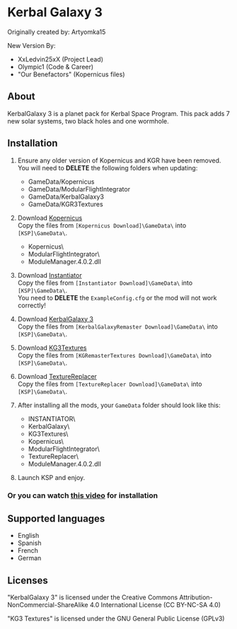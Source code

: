 Kerbal Galaxy 3
=====================

Originally created by: Artyomka15

New Version By:
* XxLedvin25xX      (Project Lead)
* Olympic1          (Code & Career)
* "Our Benefactors" (Kopernicus files)

About
-----
KerbalGalaxy 3 is a planet pack for Kerbal Space Program. This pack adds 7 new solar systems, two black holes and one wormhole.

[comment]: <> (Place galaxy structure here - or a link to it)

Installation
------------
1. Ensure any older version of Kopernicus and KGR have been removed.  
   You will need to **DELETE** the following folders when updating:
   * GameData/Kopernicus
   * GameData/ModularFlightIntegrator
   * GameData/KerbalGalaxy3
   * GameData/KGR3Textures

2. Download [Kopernicus](https://github.com/Kopernicus/Kopernicus/releases/)  
   Copy the files from `[Kopernicus Download]\GameData\` into `[KSP]\GameData\`.
   * Kopernicus\
   * ModularFlightIntegrator\
   * ModuleManager.4.0.2.dll

3. Download [Instantiator](https://spacedock.info/mod/1624)  
   Copy the files from `[Instantiator Download]\GameData\` into `[KSP]\GameData\`.  
   You need to **DELETE** the `ExampleConfig.cfg` or the mod will not work correctly!

4. Download [KerbalGalaxy 3](https://spacedock.info/mod/2146)  
   Copy the files from `[KerbalGalaxyRemaster Download]\GameData\` into `[KSP]\GameData\`.

5. Download [KG3Textures](http://bit.ly/KG3Texture)  
   Copy the files from `[KGRemasterTextures Download]\GameData\` into `[KSP]\GameData\`.
   
6. Download [TextureReplacer](https://github.com/ducakar/TextureReplacer/releases/)  
   Copy the files from `[TextureReplacer Download]\GameData\` into `[KSP]\GameData\`.

7. After installing all the mods, your `GameData` folder should look like this:
   * INSTANTIATOR\
   * KerbalGalaxy\
   * KG3Textures\
   * Kopernicus\
   * ModularFlightIntegrator\
   * TextureReplacer\
   * ModuleManager.4.0.2.dll

7. Launch KSP and enjoy.

### Or you can watch [this video](https://www.youtube.com/watch?v=cthO_qDYbuw&t=3s) for installation

Supported languages
-------------------
* English
* Spanish
* French
* German

Licenses
--------
"KerbalGalaxy 3" is licensed under the Creative Commons Attribution-NonCommercial-ShareAlike 4.0 International License (CC BY-NC-SA 4.0)

"KG3 Textures" is licensed under the GNU General Public License (GPLv3)
